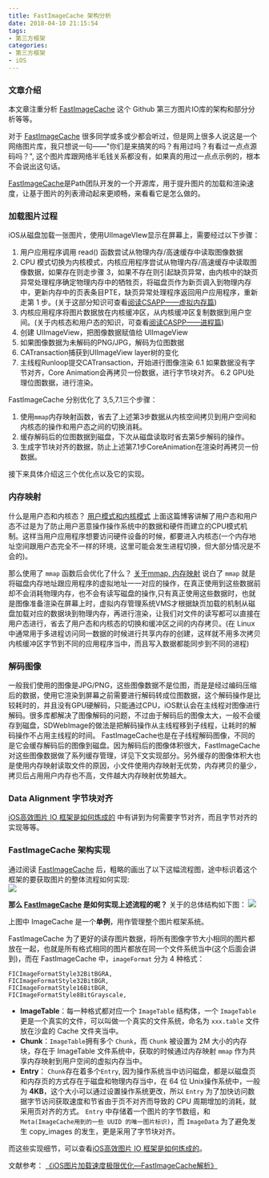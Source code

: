 ```yaml
---
title: FastImageCache 架构分析
date: 2018-04-10 21:15:54
tags:
- 第三方框架
categories: 
- 第三方框架
- iOS
---
```

### 文章介绍
本文章注重分析 [FastImageCache](https://github.com/path/FastImageCache) 这个 Github 第三方图片IO库的架构和部分分析等等。
<!-- more -->
对于 [FastImageCache](https://github.com/path/FastImageCache) 很多同学或多或少都会听过，但是网上很多人说这是一个网络图片库，我只想说一句——"你们是来搞笑的吗？有用过吗？有看过一点点源码吗？", 这个图片库跟网络半毛钱关系都没有，如果真的用过一点点示例的，根本不会说出这句话。

[FastImageCache](https://github.com/path/FastImageCache)是Path团队开发的一个开源库，用于提升图片的加载和渲染速度，让基于图片的列表滑动起来更顺畅，来看看它是怎么做的。

### 加载图片过程
iOS从磁盘加载一张图片，使用UIImageVIew显示在屏幕上，需要经过以下步骤：

1. 用户应用程序调用 read() 函数尝试从物理内存/高速缓存中读取图像数据
2. CPU 模式切换为内核模式，内核应用程序尝试从物理内存/高速缓存中读取图像数据，如果存在则走步骤 3，如果不存在则引起缺页异常，由内核中的缺页异常处理程序确定物理内存中的牺牲页，将磁盘页作为新页调入到物理内存中，更新内存中的页表条目PTE，缺页异常处理程序返回用户应用程序，重新走第 1 步。(关于这部分知识可查看[阅读CSAPP——虚拟内存篇](https://abson.github.io.com/2018/04/03/virtual-memory-from-csapp/))
3. 内核应用程序将图片数据放在内核缓冲区，从内核缓冲区复制数据到用户空间。(关于内核态和用户态的知识，可查看[阅读CASPP——进程篇]())
4. 创建 UIImageView，把图像数据赋值给 UIImageView
5. 如果图像数据为未解码的PNG/JPG，解码为位图数据
6. CATransaction捕获到UIImageView layer树的变化
7. 主线程Runloop提交CATransaction，开始进行图像渲染
	6.1 如果数据没有字节对齐，Core Animation会再拷贝一份数据，进行字节块对齐。
	6.2 GPU处理位图数据，进行渲染。
	
FastImageCache 分别优化了 3,5,7.1三个步骤：

1.	使用`mmap`内存映射函数，省去了上述第3步数据从内核空间拷贝到用户空间和内核态的操作和用户态之间的切换消耗。
2.	缓存解码后的位图数据到磁盘，下次从磁盘读取时省去第5步解码的操作。
3.	生成字节块对齐的数据，防止上述第7.1步CoreAnimation在渲染时再拷贝一份数据。

接下来具体介绍这三个优化点以及它的实现。

### 内存映射
什么是用户态和内核态？
[用户模式和内核模式](https://abson.github.io.com/2018/04/03/process-from-csapp/###用户模式和内核模式)
上面这篇博客讲解了用户态和用户态不过是为了防止用户恶意操作操作系统中的数据和硬件而建立的CPU模式机制。这样当用户应用程序想要访问硬件设备的时候，都要进入内核态(一个内存地址空间跟用户态完全不一样的环境，这里可能会发生进程切换，但大部分情况是不会的)。

那么使用了 `mmap` 函数后会优化了什么？
[关于mmap, 内存映射](https://abson.github.io.com/2018/04/03/virtual-memory-from-csapp/)
说白了 `mmap` 就是将磁盘内存地址跟应用程序的虚拟地址一一对应的操作，在真正使用到这些数据前却不会消耗物理内存，也不会有读写磁盘的操作,只有真正使用这些数据时，也就是图像准备渲染在屏幕上时，虚拟内存管理系统VMS才根据缺页加载的机制从磁盘加载对应的数据块到物理内存，再进行渲染，让我们对文件的读写都可以直接在用户态进行，省去了用户态和内核态的切换和缓冲区之间的内存拷贝。(在 Linux 中通常用于多进程访问同一数据的时候进行共享内存的创建，这样就不用多次拷贝内核缓冲区字节到不同的应用程序当中，而且写入数据都能同步到不同的进程)

### 解码图像
一般我们使用的图像是JPG/PNG，这些图像数据不是位图，而是是经过编码压缩后的数据，使用它渲染到屏幕之前需要进行解码转成位图数据，这个解码操作是比较耗时的，并且没有GPU硬解码，只能通过CPU，iOS默认会在主线程对图像进行解码。很多库都解决了图像解码的问题，不过由于解码后的图像太大，一般不会缓存到磁盘，SDWebImage的做法是把解码操作从主线程移到子线程，让耗时的解码操作不占用主线程的时间。
FastImageCache也是在子线程解码图像，不同的是它会缓存解码后的图像到磁盘。因为解码后的图像体积很大，FastImageCache对这些图像数据做了系列缓存管理，详见下文实现部分。另外缓存的图像体积大也是使用内存映射读取文件的原因，小文件使用内存映射无优势，内存拷贝的量少，拷贝后占用用户内存也不高，文件越大内存映射优势越大。

### Data Alignment 字节块对齐
[iOS高效图片 IO 框架是如何炼成的](https://abson.github.io.com/2018/04/10/ios-efficient-image-io/) 中有讲到为何需要字节对齐，而且字节对齐的实现等等。

### FastImageCache 架构实现
通过阅读 [FastImageCache](https://github.com/path/FastImageCache) 后，粗略的画出了以下这幅流程图，途中标识着这个框架的要获取图片的整体流程如何实现:  
![](/images/ios-fastimagecache-opensource-interpretation/1523356546052.jpg)


**那么 [FastImageCache](https://github.com/path/FastImageCache) 是如何实现上述流程的呢？**
关于的总体结构如下图：
![](/images/ios-fastimagecache-opensource-interpretation/fastImageCache3.png)

上图中 ImageCache 是一个**单例**，用作管理整个图片框架系统。

FastImageCache 为了更好的读存图片数据，将所有图像字节大小相同的图片都放在一起，也就是所有格式相同的图片都放在同一个文件系统当中(这个后面会讲到)，而在 FastImageCache 中，`imageFormat` 分为 4 种格式：
```
FICImageFormatStyle32BitBGRA,
FICImageFormatStyle32BitBGR,
FICImageFormatStyle16BitBGR,
FICImageFormatStyle8BitGrayscale,
```

* **ImageTable**：每一种格式都对应一个 `ImageTable` 结构体，一个 `ImageTable` 更是一个真实的文件，可以叫做一个真实的文件系统，命名为 `xxx.table` 文件放在沙盒的 Cache 文件夹当中。
* **Chunk**：`ImageTable`拥有多个 `Chunk`，而 `Chunk` 被设置为 2M 大小的内存块，存在于 ImageTable 文件系统中，获取的时候通过内存映射 `mmap` 作为共享内存映射到用户空间的虚拟内存当中。
* **Entry**： `Chunk`存在着多个`Entry`, 因为操作系统当中访问磁盘，都是以磁盘页和内存页的方式存在于磁盘和物理内存当中，在 64 位 Unix操作系统中，一般为 **4KB**，这个大小可以通过设置操作系统更改，所以 `Entry` 为了加快访问数据字节访问获取速度和节省由于页不对齐而导致的 CPU 周期增加的消耗，就采用页对齐的方式。
`Entry` 中存储着一个图片的字节数组，和 `Meta(ImageCache用到的一些 UUID 的唯一图片标识)`，而 `ImageData` 为了避免发生 copy_images 的发生，更是采用了字节块对齐。

而这些实现细节，可以查看[iOS高效图片 IO 框架是如何炼成的](https://abson.github.io.com/2018/04/10/ios-efficient-image-io/)。

文献参考：
[《iOS图片加载速度极限优化—FastImageCache解析》](https://blog.cnbang.net/tech/2578/)

